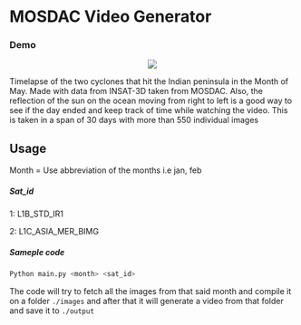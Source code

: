 # MOSDAC Video Generator
### Demo
<p align="center">
  <img src="https://raw.githubusercontent.com/Araon/MOSDAC_Video_Generator/master/demos/INSAT-3D-2.gif">
</p>

Timelapse of the two cyclones that hit the Indian peninsula in the Month of May. Made with data from INSAT-3D taken from MOSDAC.
Also, the reflection of the sun on the ocean moving from right to left is a good way to see if the day ended and keep track of time while watching the video.
This is taken in a span of 30 days with more than 550 individual images


## Usage

Month = Use abbreviation of the months i.e jan, feb
##### Sat_id  
1: L1B_STD_IR1
 
2: L1C_ASIA_MER_BIMG
##### Sameple code
```python
Python main.py <month> <sat_id>
```
The code will try to fetch all the images from that said month and compile it on a folder `./images` and after that it will generate a video from that folder and save it to `./output`

